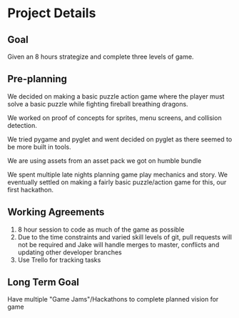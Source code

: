 # Project Details

## Goal
Given an 8 hours strategize and complete three levels of game.

## Pre-planning
We decided on making a basic puzzle action game where the player must solve
a basic puzzle while fighting fireball breathing dragons.

We worked on proof of concepts for sprites, menu screens, and collision
detection.

We tried pygame and pyglet and went decided on pyglet as there seemed to be
more built in tools.

We are using assets from an asset pack we got on humble bundle

We spent multiple late nights planning game play mechanics and story. We
eventually settled on making a fairly basic puzzle/action game for this, our first
hackathon.

## Working Agreements
1. 8 hour session to code as much of the game as possible
2. Due to the time constraints and varied skill levels of git, pull requests
   will not be required and Jake will handle merges to master, conflicts and
   updating other developer branches
3. Use Trello for tracking tasks

## Long Term Goal
Have multiple "Game Jams"/Hackathons to complete planned vision for game
